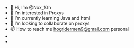 - 👋 Hi, I’m @Nox_fGh
- 👀 I’m interested in Proxys
- 🌱 I’m currently learning Java and html
- 💞️ I’m looking to collaborate on proxys
- 📫 How to reach me hogridermen9@gmail.com personal
-
-
<!---
MrUnblocker/MrUnblocker is a ✨ special ✨ repository because its `README.md` (this file) appears on your GitHub profile.
You can click the Preview link to take a look at your changes.
--->
